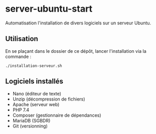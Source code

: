 # server-ubuntu-start

Automatisation  l'installation de divers logiciels sur un serveur Ubuntu.

## Utilisation 
En se plaçant dans le dossier de ce dépôt, lancer l'installation via la commande :
```
./installation-serveur.sh
```

## Logiciels installés

- Nano (éditeur de texte)
- Unzip (décompression de fichiers)
- Apache (serveur web)
- PHP 7.4
- Composer (gestionnaire de dépendances)
- MariaDB (SGBDR)
- Git (versionning)
